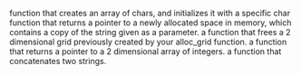 function that creates an array of chars, and initializes it with a specific char
function that returns a pointer to a newly allocated space in memory, which contains a copy of the string given as a parameter.
a function that frees a 2 dimensional grid previously created by your alloc_grid function.
a function that returns a pointer to a 2 dimensional array of integers.
a function that concatenates two strings.

